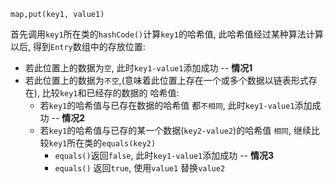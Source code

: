 `map,put(key1, value1)`

首先调用`key1`所在类的`hashCode()`计算`key1`的哈希值,  此哈希值经过某种算法计算以后, 得到`Entry`数组中的存放位置:

- 若此位置上的数据为`空`, 此时`key1-value1`添加成功 -- **情况1**
- 若此位置上的数据为`不空`,(意味着此位置上存在一个或多个数据以链表形式存在), 比较`key1`和已经存的数据的 哈希值:
  - 若`key1`的哈希值与已存在数据的哈希值 都`不相同`, 此时`key1-value1`添加成功 -- **情况2**
  - 若`key1`的哈希值与已存的某一个数据(`key2-value2`)的哈希值 `相同`, 继续比较`key1`所在类的`equals(key2)`
    - `equals()`返回`false`,  此时`key1-value1`添加成功 -- **情况3**
    - `equals()` 返回`true`,  使用`value1` 替换`value2`



































